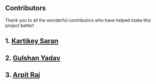 ## Contributors

Thank you to all the wonderful contributors who have helped make this project better!

## 1. [Kartikey Saran](https://github.com/CodeYard01)

## 2. [Gulshan Yadav](https://github.com/gulshan214)

## 3. [Arpit Raj](https://github.com/arpit-raj04)
  
